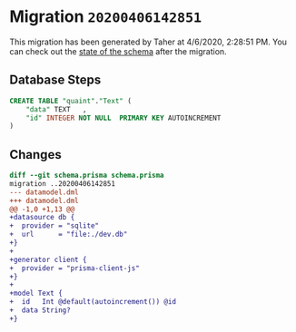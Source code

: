 # Migration `20200406142851`

This migration has been generated by Taher at 4/6/2020, 2:28:51 PM.
You can check out the [state of the schema](./schema.prisma) after the migration.

## Database Steps

```sql
CREATE TABLE "quaint"."Text" (
    "data" TEXT   ,
    "id" INTEGER NOT NULL  PRIMARY KEY AUTOINCREMENT
) 
```

## Changes

```diff
diff --git schema.prisma schema.prisma
migration ..20200406142851
--- datamodel.dml
+++ datamodel.dml
@@ -1,0 +1,13 @@
+datasource db {
+  provider = "sqlite"
+  url      = "file:./dev.db"
+}
+
+generator client {
+  provider = "prisma-client-js"
+}
+
+model Text {
+  id   Int @default(autoincrement()) @id
+  data String?
+}
```


